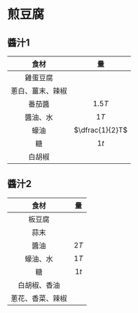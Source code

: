 <style>
.markdown-section h1 {
    background-image: url(https://images.unsplash.com/photo-1680169590313-9a14f3cd8148);
}

.markdown-section h1::after {
    content: "Aldino Hartan Putra";
}
</style>

# 煎豆腐

## 醬汁1

|       食材       |       量        |
| :--------------: | :-------------: |
|     雞蛋豆腐     |                 |
| 蔥白、薑末、辣椒 |                 |
|      番茄醬      |     $1.5T$      |
|     醬油、水     |      $1T$       |
|       蠔油       | $\dfrac{1}{2}T$ |
|        糖        |      $1t$       |
|      白胡椒      |                 |

## 醬汁2

|       食材       |  量  |
| :--------------: | :--: |
|      板豆腐      |      |
|       蒜末       |      |
|       醬油       | $2T$ |
|     蠔油、水     | $1T$ |
|        糖        | $1t$ |
|   白胡椒、香油   |      |
| 蔥花、香菜、辣椒 |      |
